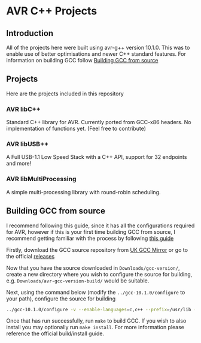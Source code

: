 # AVR C++ Projects

## Introduction

All of the projects here were built using avr-g++ version 10.1.0. This was to enable use of better optimisations and newer C++ standard features. For information on building GCC follow [Building GCC from source](#Building-gcc-from-source)

## Projects

Here are the projects included in this repository

### AVR libC++

Standard C++ library for AVR. Currently ported from GCC-x86 headers. No implementation of functions yet. (Feel free to contribute)

### AVR libUSB++

A Full USB-1.1 Low Speed Stack with a C++ API, support for 32 endpoints and more!

### AVR libMultiProcessing

A simple multi-processing library with round-robin scheduling.


## Building GCC from source

I recommend following this guide, since it has all the configurations required for AVR, however if this is your first time building GCC from source, I recommend getting familiar with the process by following [this guide](https://gcc.gnu.org/install/)

Firstly, download the GCC source repository from [UK GCC Mirror](http://ftp.mirrorservice.org/sites/sourceware.org/pub/gcc/releases/) or go to the official [releases](https://gcc.gnu.org/releases.html)

Now that you have the source downloaded in `Downloads/gcc-version/`, create a new directory where you wish to configure the source for building, e.g. `Downloads/avr-gcc-version-build/` would be suitable.

Next, using the command below (modify the `../gcc-10.1.0/configure` to your path), configure the source for building

```bash
../gcc-10.1.0/configure -v --enable-languages=c,c++ --prefix=/usr/lib --infodir=/usr/share/info --mandir=/usr/share/man --bindir=/usr/bin --libexecdir=/usr/lib --libdir=/usr/lib --enable-shared --with-system-zlib --enable-long-long --enable-nls --without-included-gettext --disable-libssp --build=x86_64-linux-gnu --host=x86_64-linux-gnu --target=avr CFLAGS='-g -O2 -fdebug-prefix-map=/build/gcc-avr-q39GPj/gcc-avr-5.4.0+Atmel3.6.1=. -fstack-protector-strong -Wformat ' CPPFLAGS='-Wdate-time -D_FORTIFY_SOURCE=2' CXXFLAGS='-g -O2 -fdebug-prefix-map=/build/gcc-avr-q39GPj/gcc-avr-5.4.0+Atmel3.6.1=. -fstack-protector-strong -Wformat ' FCFLAGS='-g -O2 -fdebug-prefix-map=/build/gcc-avr-q39GPj/gcc-avr-5.4.0+Atmel3.6.1=. -fstack-protector-strong' FFLAGS='-g -O2 -fdebug-prefix-map=/build/gcc-avr-q39GPj/gcc-avr-5.4.0+Atmel3.6.1=. -fstack-protector-strong' GCJFLAGS='-g -O2 -fdebug-prefix-map=/build/gcc-avr-q39GPj/gcc-avr-5.4.0+Atmel3.6.1=. -fstack-protector-strong' LDFLAGS='-Wl,-Bsymbolic-functions -Wl,-z,relro' OBJCFLAGS='-g -O2 -fdebug-prefix-map=/build/gcc-avr-q39GPj/gcc-avr-5.4.0+Atmel3.6.1=. -fstack-protector-strong -Wformat ' OBJCXXFLAGS='-g -O2 -fdebug-prefix-map=/build/gcc-avr-q39GPj/gcc-avr-5.4.0+Atmel3.6.1=. -fstack-protector-strong -Wformat '
```

Once that has run successfully, run `make` to build GCC. If you wish to also install you may optionally run `make install`. For more information please reference the official build/install guide.